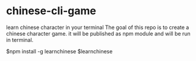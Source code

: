 # chinese-cli-game
learn chinese character in your terminal
The goal of this repo is to create a chinese character game.
it will be published as npm module and will be run in terminal.

$npm install -g learnchinese
$learnchinese


